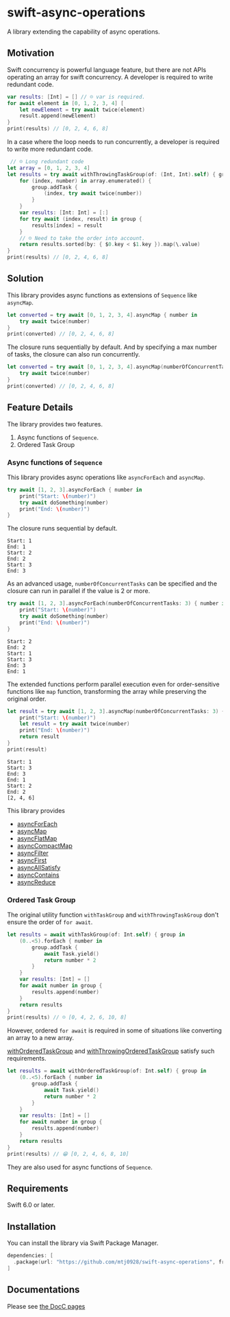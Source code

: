 # swift-async-operations
A library extending the capability of async operations.

## Motivation
Swift concurrency is powerful language feature, but there are not APIs operating an array for swift concurrency.
A developer is required to write redundant code.
```swift
var results: [Int] = [] // ☹️ var is required.
for await element in [0, 1, 2, 3, 4] [
    let newElement = try await twice(element)
    result.append(newElement)
}
print(results) // [0, 2, 4, 6, 8]
```

In a case where the loop needs to run concurrently, a developer is required to write more redundant code.
```swift
 // ☹️ Long redundant code
let array = [0, 1, 2, 3, 4]
let results = try await withThrowingTaskGroup(of: (Int, Int).self) { group in
    for (index, number) in array.enumerated() {
        group.addTask {
            (index, try await twice(number))
        }
    }
    var results: [Int: Int] = [:]
    for try await (index, result) in group {
        results[index] = result
    }
    // ☹️ Need to take the order into account.
    return results.sorted(by: { $0.key < $1.key }).map(\.value)
}
print(results) // [0, 2, 4, 6, 8]
```

## Solution
This library provides async functions as extensions of `Sequence` like `asyncMap`.
```swift
let converted = try await [0, 1, 2, 3, 4].asyncMap { number in
    try await twice(number)
}
print(converted) // [0, 2, 4, 6, 8]
```
The closure runs sequentially by default.
And by specifying a max number of tasks, the closure can also run concurrently.

```swift
let converted = try await [0, 1, 2, 3, 4].asyncMap(numberOfConcurrentTasks: 8) { number in
    try await twice(number)
}
print(converted) // [0, 2, 4, 6, 8]
```

## Feature Details
The library provides two features.
1. Async functions of `Sequence`.
2. Ordered Task Group

### Async functions of `Sequence`
This library provides async operations like `asyncForEach` and `asyncMap`.

```swift
try await [1, 2, 3].asyncForEach { number in
    print("Start: \(number)")
    try await doSomething(number)
    print("End: \(number)")
}
```

The closure runs sequential by default.

```
Start: 1
End: 1
Start: 2
End: 2
Start: 3
End: 3
```

As an advanced usage, `numberOfConcurrentTasks` can be specified and the closure can run in parallel if the value is 2 or more.
```swift
try await [1, 2, 3].asyncForEach(numberOfConcurrentTasks: 3) { number in
    print("Start: \(number)")
    try await doSomething(number)
    print("End: \(number)")
}
```

```
Start: 2
End: 2
Start: 1
Start: 3
End: 3
End: 1
```

The extended functions perform parallel execution even for order-sensitive functions like `map` function, 
transforming the array while preserving the original order.
```swift
let result = try await [1, 2, 3].asyncMap(numberOfConcurrentTasks: 3) { number in
    print("Start: \(number)")
    let result = try await twice(number)
    print("End: \(number)")
    return result
}
print(result)
```

```
Start: 1
Start: 3
End: 3
End: 1
Start: 2
End: 2
[2, 4, 6]
```
This library provides
- [asyncForEach](https://mtj0928.github.io/swift-async-operations/documentation/asyncoperations/swift/sequence/asyncallsatisfy(numberofconcurrenttasks:priority:_:))
- [asyncMap](https://mtj0928.github.io/swift-async-operations/documentation/asyncoperations/swift/sequence/asyncmap(numberofconcurrenttasks:priority:_:))
- [asyncFlatMap](https://mtj0928.github.io/swift-async-operations/documentation/asyncoperations/swift/sequence/asyncflatmap(numberofconcurrenttasks:priority:_:))
- [asyncCompactMap](https://mtj0928.github.io/swift-async-operations/documentation/asyncoperations/swift/sequence/asynccompactmap(numberofconcurrenttasks:priority:_:))
- [asyncFilter](https://mtj0928.github.io/swift-async-operations/documentation/asyncoperations/swift/sequence/asyncfilter(numberofconcurrenttasks:priority:_:))
- [asyncFirst](https://mtj0928.github.io/swift-async-operations/documentation/asyncoperations/swift/sequence/asyncfirst(numberofconcurrenttasks:priority:where:))
- [asyncAllSatisfy](https://mtj0928.github.io/swift-async-operations/documentation/asyncoperations/swift/sequence/asyncallsatisfy(numberofconcurrenttasks:priority:_:))
- [asyncContains](https://mtj0928.github.io/swift-async-operations/documentation/asyncoperations/swift/sequence/asynccontains(numberofconcurrenttasks:priority:where:))
- [asyncReduce](https://mtj0928.github.io/swift-async-operations/documentation/asyncoperations/swift/sequence/asyncreduce(into:_:))

### Ordered Task Group
The original utility function `withTaskGroup` and `withThrowingTaskGroup` don't ensure the order of `for await`.
```swift
let results = await withTaskGroup(of: Int.self) { group in
    (0..<5).forEach { number in
        group.addTask {
            await Task.yield()
            return number * 2
        }
    }
    var results: [Int] = []
    for await number in group {
        results.append(number)
    }
    return results
}
print(results) // ☹️ [0, 4, 2, 6, 10, 8]
```

However, ordered `for await` is required in some of situations like converting an array to a new array.

[withOrderedTaskGroup](https://mtj0928.github.io/swift-async-operations/documentation/asyncoperations/withorderedtaskgroup(of:returning:isolation:body:)) and [withThrowingOrderedTaskGroup](https://mtj0928.github.io/swift-async-operations/documentation/asyncoperations/withthrowingorderedtaskgroup(of:returning:isolation:body:)) satisfy such requirements.
```swift
let results = await withOrderedTaskGroup(of: Int.self) { group in
    (0..<5).forEach { number in
        group.addTask {
            await Task.yield()
            return number * 2
        }
    }
    var results: [Int] = []
    for await number in group {
        results.append(number)
    }
    return results
}
print(results) // 😁 [0, 2, 4, 6, 8, 10]
```

They are also used for async functions of `Sequence`.

## Requirements
Swift 6.0 or later.

## Installation
You can install the library via Swift Package Manager.
```swift
dependencies: [
  .package(url: "https://github.com/mtj0928/swift-async-operations", from: "0.1.0")
]
```

## Documentations
Please see [the DocC pages](https://mtj0928.github.io/swift-async-operations/documentation/asyncoperations/)
